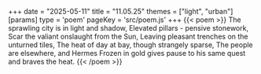 +++
date = "2025-05-11"
title = "11.05.25"
themes = ["light", "urban"]
[params]
  type = 'poem'
  pageKey = 'src/poem.js'
+++
{{< poem >}}
The sprawling city is in light and shadow,
Elevated pillars - pensive stonework,
Scar the valiant onslaught from the Sun,
Leaving pleasant trenches on the unturned tiles,
The heat of day at bay, though strangely sparse,
The people are elsewhere, and Hermes
Frozen in gold gives pause to his same quest and braves the heat.
{{< /poem >}}